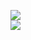 [![](https://img.shields.io/badge/Made%20With-Github%20Spray-lightgrey.svg?style=for-the-badge&logo=github)](https://github.com/Annihil/github-spray#12365)  
[![](https://i.imgur.com/2DrTn0Z.gif)](https://github.com/Annihil/github-spray)